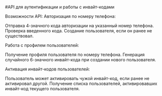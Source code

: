 
#API для аутентификации и работы с инвайт-кодами

Возможности API: 
  Авторизация по номеру телефона:

Отправка 4-значного кода авторизации на указанный номер телефона.
Проверка введенного кода.
Создание пользователя, если он ранее не существовал.

  Работа с профилем пользователей:

Получение профиля пользователя по номеру телефона.
Генерация случайного 6-значного инвайт-кода при создании нового пользователя.

  Активация инвайт-кодов пользователей:

Пользователь может активировать чужой инвайт-код, если ранее не активировал другой.
Получение списка пользователей, активировавших инвайт-код текущего пользователя.
